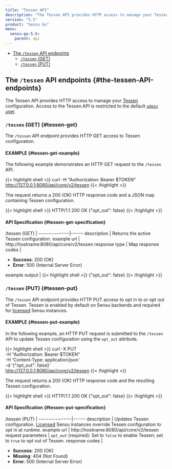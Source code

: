 ```yaml
---
title: "Tessen API"
description: "The Tessen API provides HTTP access to manage your Tessen configuration. Read on for the full reference."
version: "5.5"
product: "Sensu Go"
menu:
  sensu-go-5.5:
    parent: api
---
```


- [The `/tessen` API endpoints](#the-tessen-API-endpoints)
  - [`/tessen` (GET)](#tessen-get)
  - [`/tessen` (PUT)](#tessen-put)

## The `/tessen` API endpoints {#the-tessen-API-endpoints}

The Tessen API provides HTTP access to manage your [Tessen](../../reference/tessen) configuration.
Access to the Tessen API is restricted to the default [`admin` user](../../reference/rbac#default-user).

### `/tessen` (GET) {#tessen-get}

The `/tessen` API endpoint provides HTTP GET access to Tessen configuration.

#### EXAMPLE {#tessen-get-example}

The following example demonstrates an HTTP GET request to the `/tessen` API.

{{< highlight shell >}}
curl -H "Authorization: Bearer $TOKEN" http://127.0.0.1:8080/api/core/v2/tessen
{{< /highlight >}}

The request returns a 200 (OK) HTTP response code and a JSON map containing Tessen configuration.

{{< highlight shell >}}
HTTP/1.1 200 OK
{"opt_out": false}
{{< /highlight >}}

#### API Specification {#tessen-get-specification}

/tessen (GET)  | 
---------------|------
description    | Returns the active Tessen configuration.
example url    | http://hostname:8080/api/core/v2/tessen
response type  | Map
response codes | <ul><li>**Success**: 200 (OK)</li><li>**Error**: 500 (Internal Server Error)</li></ul>
example output | {{< highlight shell >}}
{"opt_out": false}
{{< /highlight >}}

### `/tessen` (PUT) {#tessen-put}

The `/tessen` API endpoint provides HTTP PUT access to opt in to or opt out of Tessen.
Tessen is enabled by default on Sensu backends and required for [licensed][4] Sensu instances.

#### EXAMPLE {#tessen-put-example}

In the following example, an HTTP PUT request is submitted to the `/tessen` API to update Tessen configuration using the `opt_out` attribute.

{{< highlight shell >}}
curl -X PUT \
-H "Authorization: Bearer $TOKEN" \
-H 'Content-Type: application/json' \
-d '{"opt_out": false}' \
http://127.0.0.1:8080/api/core/v2/tessen
{{< /highlight >}}

The request returns a 200 (OK) HTTP response code and the resulting Tessen configuration.

{{< highlight shell >}}
HTTP/1.1 200 OK
{"opt_out": false}
{{< /highlight >}}

#### API Specification {#tessen-put-specification}

/tessen (PUT) | 
----------------|------
description     | Updates Tessen configuration. [Licensed][4] Sensu instances override Tessen configuration to opt in at runtime.
example url     | http://hostname:8080/api/core/v2/tessen
request parameters | `opt_out` (required): Set to `false` to enable Tessen; set to `true` to opt out of Tessen.
response codes   | <ul><li>**Success**: 200 (OK)</li><li> **Missing**: 404 (Not Found)</li><li>**Error**: 500 (Internal Server Error)</li></ul>

[4]: ../../reference/license
